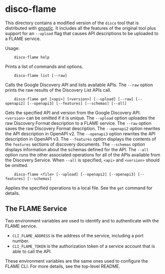 # disco-flame

This directory contains a modified version of the `disco` tool that is distributed with
[gnostic](https://github.com/googleapis/gnostic). It includes all the features of the
original tool plus support for an `--upload` flag that causes API descriptions to be
uploaded to a FLAME service.
  
Usage:

        disco-flame help

Prints a list of commands and options.

        disco-flame list [--raw]
        
Calls the Google Discovery API and lists available APIs. 
The `--raw` option prints the raw results of the Discovery List APIs call.

        disco-flame get [<api>] [<version>] [--upload] [--raw] [--openapi2] [--openapi3] [--features] [--schemas] [--all]
        
Gets the specified API and version from the Google Discovery API.
`<version>` can be omitted if it is unique.
The `--upload` option uploades the raw Discovery Format description to a FLAME service.
The `--raw` option saves the raw Discovery Format description.
The `--openapi2` option rewrites the API description in OpenAPI v2.
The `--openapi3` option rewrites the API description in OpenAPI v3.
The `--features` option displays the contents of the `features` sections of discovery documents.
The `--schemas` option displays information about the schemas defined for the API.
The `--all` option runs the other associated operations for all of the APIs available from the Discovery Service. 
When `--all` is specified, `<api>` and `<version>` should be omitted.

        disco-flame <file> [--upload] [--openapi2] [--openapi3] [--features] [--schemas]

Applies the specified operations to a local file. See the `get` command for details.

## The FLAME Service

Two environment variables are used to identify and to authenticate with the FLAME service.

- `CLI_FLAME_ADDRESS` is the address of the service, including a port number.
- `CLI_FLAME_TOKEN` is the authorization token of a service account that is able to call the API.

These environment variables are the same ones used to configure the FLAME CLI. For
more details, see the top-level README.